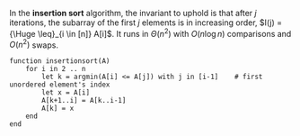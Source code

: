 
In the **insertion sort** algorithm, the invariant to uphold is that after $j$ iterations, the subarray of the first $j$ elements is in increasing order, $I(j) = {\Huge \leq}_{i \in [n]} A[i]$. It runs in $\Theta(n^{2})$ with $O(n \log n)$ comparisons and $O(n^{2})$ swaps.

```
function insertionsort(A)
    for i in 2 .. n
        let k = argmin(A[i] <= A[j]) with j in [i-1]    # first unordered element's index
        let x = A[i]
        A[k+1..i] = A[k..i-1]
        A[k] = x
    end
end
```

